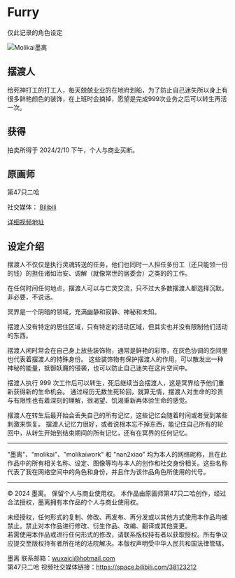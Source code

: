 # Furry
仅此记录的角色设定

![Molikai墨离](image/molikai_v1_watermarked.png)

## 摆渡人
给死神打工的打工人，每天兢兢业业的在地府划船，为了防止自己迷失所以身上有很多鲜艳颜色的装饰，在上班时会摘掉，愿望是完成999次业务之后可以转生再活一次。

## 获得
拍卖所得于 2024/2/10 下午，个人与商业买断。

## 原画师
第47只二哈

社交媒体：
[Bilibili](https://space.bilibili.com/38123212)

[详细视频地址](https://www.bilibili.com/video/BV1Kt421p7Rc)

## 设定介绍
摆渡人不仅仅是执行灵魂转送的任务，他们也同时一人担任多份工（还只能领一份的钱）的担任诸如治安、调解（就像常世的居委会）之类的的工作。

在任何时间任何地点，摆渡人可以与亡灵交流，只不过大多数摆渡人都选择沉默，非必要，不说话。

冥界是一个阴暗的领域，充满幽静和寂静、神秘和未知。

摆渡人没有特定的居住区域，只有特定的活动区域，但其实也并没有限制他们活动的东西。

摆渡人闲时常会在自己身上放些装饰物，通常是鲜艳的彩带，在灰色协调的空间里也代表着摆渡人的特殊身份。
这些装饰物有保护摆渡人的作用，可以散发出一种神秘的能量，抵御妖魔的侵袭，也可以防止自己迷失在这片空间中。

摆渡人执行 999 次工作后可以转生，死后继续当会摆渡人，这是冥界给予他们重新获得新的生命机会。
通过经历无数生死轮回，就算无情，摆渡人对生命的珍贵与有限性也有着深刻的理解，很渴望、饥渴重新再体验生命的感觉。

摆渡人在转生后最开始会丢失自己的所有记忆，这些记忆会随着时间或者受到某些刺激来恢复。
摆渡人记忆力很好，或者说根本忘不掉东西，能记住自己所有的轮回中，从转生开始到结束期间的所有记忆，还有在冥界的任何记忆。

---

"墨离"、"molikai"、"molikaiwork" 和 "nan2xiao" 均为本人的网络昵称，且在此作品中的所有相关名称、设定、图像等均与本人的创作和社交身份相关。这些名称代表了我在网络空间中的角色和身份，并且作为该作品角色所使用的代号。

---

© 2024 墨离。 保留个人与商业使用权。
本作品由原画师第47只二哈创作，经过合法授权，墨离拥有本作品的个人与商业使用权。

未经授权，任何形式的复制、修改、再发布、再分发或以其他方式使用本作品均被禁止。禁止对本作品进行修改、衍生作品、改编、翻译或其他变更。  
若需使用本作品或进行任何形式的修改，请联系版权持有者以获取授权。所有争议应提交至版权持有者所在地的法院解决。本版权声明受中华人民共和国法律管辖。

墨离 联系邮箱：wuxaici@hotmail.com  
第47只二哈 视频社交媒体链接：https://space.bilibili.com/38123212
